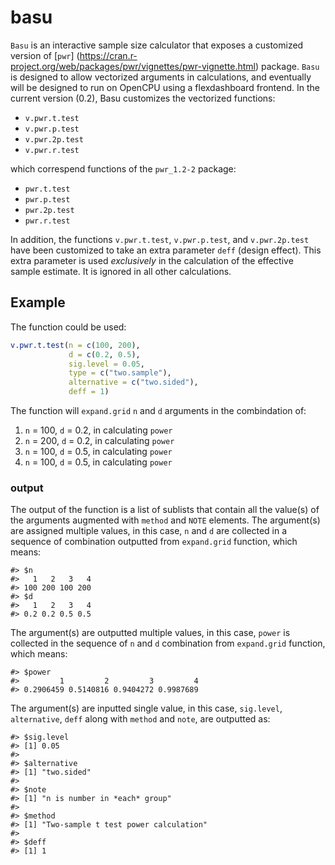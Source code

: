 <!-- README.md is generated from README.Rmd. Please edit that file -->
basu
====

`Basu` is an interactive sample size calculator that exposes a customized version of \[`pwr`\] (<https://cran.r-project.org/web/packages/pwr/vignettes/pwr-vignette.html>) package. `Basu` is designed to allow vectorized arguments in calculations, and eventually will be designed to run on OpenCPU using a flexdashboard frontend. In the current version (0.2), Basu customizes the vectorized functions:

-   `v.pwr.t.test`
-   `v.pwr.p.test`
-   `v.pwr.2p.test`
-   `v.pwr.r.test`

which correspend functions of the `pwr_1.2-2` package:

-   `pwr.t.test`
-   `pwr.p.test`
-   `pwr.2p.test`
-   `pwr.r.test`

In addition, the functions `v.pwr.t.test`, `v.pwr.p.test`, and `v.pwr.2p.test` have been customized to take an extra parameter `deff` (design effect). This extra parameter is used *exclusively* in the calculation of the effective sample estimate. It is ignored in all other calculations.

Example
-------

The function could be used:

``` r
v.pwr.t.test(n = c(100, 200),
             d = c(0.2, 0.5),
             sig.level = 0.05,
             type = c("two.sample"),
             alternative = c("two.sided"),
             deff = 1)
```

The function will `expand.grid` `n` and `d` arguments in the combindation of:

1.  `n` = 100, `d` = 0.2, in calculating `power`
2.  `n` = 200, `d` = 0.2, in calculating `power`
3.  `n` = 100, `d` = 0.5, in calculating `power`
4.  `n` = 100, `d` = 0.5, in calculating `power`

### output

The output of the function is a list of sublists that contain all the value(s) of the arguments augmented with `method` and `NOTE` elements. The argument(s) are assigned multiple values, in this case, `n` and `d` are collected in a sequence of combination outputted from `expand.grid` function, which means:

    #> $n
    #>   1   2   3   4 
    #> 100 200 100 200
    #> $d
    #>   1   2   3   4 
    #> 0.2 0.2 0.5 0.5

The argument(s) are outputted multiple values, in this case, `power` is collected in the sequence of `n` and `d` combination from `expand.grid` function, which means:

    #> $power
    #>         1         2         3         4 
    #> 0.2906459 0.5140816 0.9404272 0.9987689

The argument(s) are inputted single value, in this case, `sig.level`, `alternative`, `deff` along with `method` and `note`, are outputted as:

    #> $sig.level
    #> [1] 0.05
    #> 
    #> $alternative
    #> [1] "two.sided"
    #> 
    #> $note
    #> [1] "n is number in *each* group"
    #> 
    #> $method
    #> [1] "Two-sample t test power calculation"
    #> 
    #> $deff
    #> [1] 1
